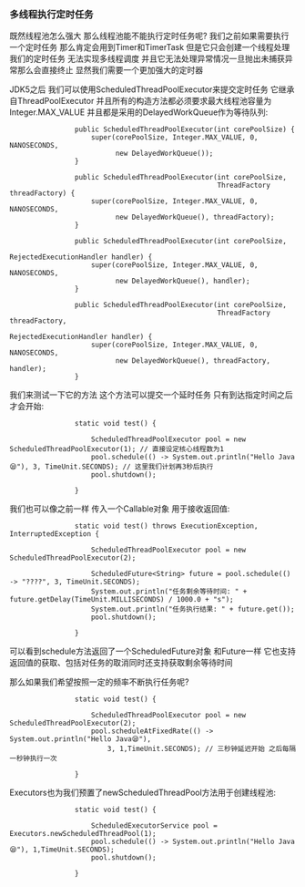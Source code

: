 ### 多线程执行定时任务
既然线程池怎么强大 那么线程池能不能执行定时任务呢? 我们之前如果需要执行一个定时任务 那么肯定会用到Timer和TimerTask
但是它只会创建一个线程处理我们的定时任务 无法实现多线程调度 并且它无法处理异常情况一旦抛出未捕获异常那么会直接终止 显然我们需要一个更加强大的定时器

JDK5之后 我们可以使用ScheduledThreadPoolExecutor来提交定时任务 它继承自ThreadPoolExecutor
并且所有的构造方法都必须要求最大线程池容量为Integer.MAX_VALUE 并且都是采用的DelayedWorkQueue作为等待队列:

                    public ScheduledThreadPoolExecutor(int corePoolSize) {
                        super(corePoolSize, Integer.MAX_VALUE, 0, NANOSECONDS,
                              new DelayedWorkQueue());
                    }
                    
                    public ScheduledThreadPoolExecutor(int corePoolSize,
                                                       ThreadFactory threadFactory) {
                        super(corePoolSize, Integer.MAX_VALUE, 0, NANOSECONDS,
                              new DelayedWorkQueue(), threadFactory);
                    }
                    
                    public ScheduledThreadPoolExecutor(int corePoolSize,
                                                       RejectedExecutionHandler handler) {
                        super(corePoolSize, Integer.MAX_VALUE, 0, NANOSECONDS,
                              new DelayedWorkQueue(), handler);
                    }
                    
                    public ScheduledThreadPoolExecutor(int corePoolSize,
                                                       ThreadFactory threadFactory,
                                                       RejectedExecutionHandler handler) {
                        super(corePoolSize, Integer.MAX_VALUE, 0, NANOSECONDS,
                              new DelayedWorkQueue(), threadFactory, handler);
                    }

我们来测试一下它的方法 这个方法可以提交一个延时任务 只有到达指定时间之后才会开始:

                    static void test() {

                        ScheduledThreadPoolExecutor pool = new ScheduledThreadPoolExecutor(1); // 直接设定核心线程数为1
                        pool.schedule(() -> System.out.println("Hello Java😪"), 3, TimeUnit.SECONDS); // 这里我们计划再3秒后执行
                        pool.shutdown();
                
                    }

我们也可以像之前一样 传入一个Callable对象 用于接收返回值:

                    static void test() throws ExecutionException, InterruptedException {

                        ScheduledThreadPoolExecutor pool = new ScheduledThreadPoolExecutor(2);
                
                        ScheduledFuture<String> future = pool.schedule(() -> "????", 3, TimeUnit.SECONDS);
                        System.out.println("任务剩余等待时间: " + future.getDelay(TimeUnit.MILLISECONDS) / 1000.0 + "s");
                        System.out.println("任务执行结果: " + future.get());
                        pool.shutdown();
                
                    }

可以看到schedule方法返回了一个ScheduledFuture对象 和Future一样 它也支持返回值的获取、包括对任务的取消同时还支持获取剩余等待时间

那么如果我们希望按照一定的频率不断执行任务呢?

                    static void test() {

                        ScheduledThreadPoolExecutor pool = new ScheduledThreadPoolExecutor(2);
                        pool.scheduleAtFixedRate(() -> System.out.println("Hello Java😪"),
                            3, 1,TimeUnit.SECONDS); // 三秒钟延迟开始 之后每隔一秒钟执行一次
                
                    }

Executors也为我们预置了newScheduledThreadPool方法用于创建线程池:

                    static void test() {

                        ScheduledExecutorService pool = Executors.newScheduledThreadPool(1);
                        pool.schedule(() -> System.out.println("Hello Java😪"), 1,TimeUnit.SECONDS);
                        pool.shutdown();

                    }
